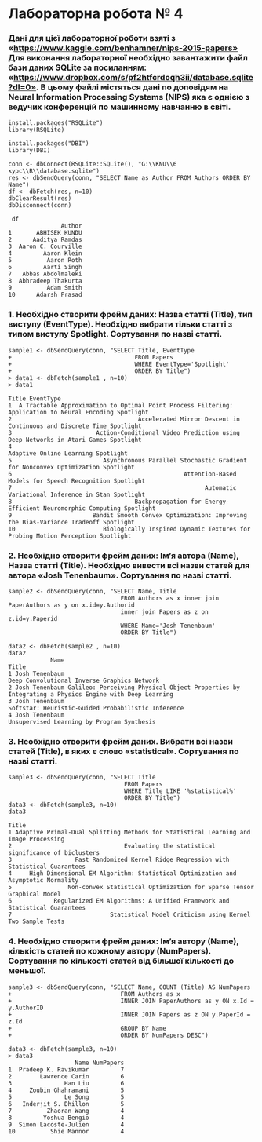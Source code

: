 # Лабораторна робота № 4

### Дані для цієї лабораторної роботи взяті з «https://www.kaggle.com/benhamner/nips-2015-papers» Для виконання лабораторної необхідно завантажити файл бази даних SQLite за посиланням: «https://www.dropbox.com/s/pf2htfcrdoqh3ii/database.sqlite?dl=0». В цьому файлі містяться дані по доповідям на Neural Information Processing Systems (NIPS) яка є однією з ведучих конференцій по машинному навчанню в світі.

```{R}
install.packages("RSQLite")
library(RSQLite)

install.packages("DBI")
library(DBI)

conn <- dbConnect(RSQLite::SQLite(), "G:\\KNU\\6 курс\\R\\database.sqlite")
res <- dbSendQuery(conn, "SELECT Name as Author FROM Authors ORDER BY Name")
df <- dbFetch(res, n=10)
dbClearResult(res)
dbDisconnect(conn)

 df
               Author
1       ABHISEK KUNDU
2      Aaditya Ramdas
3  Aaron C. Courville
4         Aaron Klein
5          Aaron Roth
6         Aarti Singh
7   Abbas Abdolmaleki
8  Abhradeep Thakurta
9          Adam Smith
10      Adarsh Prasad

```
### 1. Необхідно створити фрейм даних: Назва статті (Title), тип виступу (EventType). Необхідно вибрати тільки статті з типом виступу Spotlight. Сортування по назві статті.
```{R}
sample1 <- dbSendQuery(conn, "SELECT Title, EventType 
+                                   FROM Papers 
+                                   WHERE EventType='Spotlight' 
+                                   ORDER BY Title")
> data1 <- dbFetch(sample1 , n=10)
> data1
                                                                                          Title EventType
1  A Tractable Approximation to Optimal Point Process Filtering: Application to Neural Encoding Spotlight
2                                    Accelerated Mirror Descent in Continuous and Discrete Time Spotlight
3                        Action-Conditional Video Prediction using Deep Networks in Atari Games Spotlight
4                                                                      Adaptive Online Learning Spotlight
5                          Asynchronous Parallel Stochastic Gradient for Nonconvex Optimization Spotlight
6                                                 Attention-Based Models for Speech Recognition Spotlight
7                                                       Automatic Variational Inference in Stan Spotlight
8                                   Backpropagation for Energy-Efficient Neuromorphic Computing Spotlight
9                       Bandit Smooth Convex Optimization: Improving the Bias-Variance Tradeoff Spotlight
10                         Biologically Inspired Dynamic Textures for Probing Motion Perception Spotlight
```

### 2. Необхідно створити фрейм даних: Ім’я автора (Name), Назва статті (Title). Необхідно вивести всі назви статей для автора «Josh Tenenbaum». Сортування по назві статті.
```{R}
sample2 <- dbSendQuery(conn, "SELECT Name, Title 
                                FROM Authors as x inner join PaperAuthors as y on x.id=y.Authorid
                                inner join Papers as z on z.id=y.Paperid  
                                WHERE Name='Josh Tenenbaum'
                                ORDER BY Title")
                                
data2 <- dbFetch(sample2 , n=10)
data2
            Name                                                                                             Title
1 Josh Tenenbaum                                                       Deep Convolutional Inverse Graphics Network
2 Josh Tenenbaum Galileo: Perceiving Physical Object Properties by Integrating a Physics Engine with Deep Learning
3 Josh Tenenbaum                                                Softstar: Heuristic-Guided Probabilistic Inference
4 Josh Tenenbaum                                                        Unsupervised Learning by Program Synthesis                                                     
```

### 3. Необхідно створити фрейм даних. Вибрати всі назви статей (Title), в яких є слово «statistical». Сортування по назві статті.
```{R}
sample3 <- dbSendQuery(conn, "SELECT Title
                                 FROM Papers 
                                 WHERE Title LIKE '%statistical%' 
                                 ORDER BY Title")
data3 <- dbFetch(sample3, n=10)
data3
                                                                                 Title
1 Adaptive Primal-Dual Splitting Methods for Statistical Learning and Image Processing
2                                Evaluating the statistical significance of biclusters
3                  Fast Randomized Kernel Ridge Regression with Statistical Guarantees
4     High Dimensional EM Algorithm: Statistical Optimization and Asymptotic Normality
5                Non-convex Statistical Optimization for Sparse Tensor Graphical Model
6            Regularized EM Algorithms: A Unified Framework and Statistical Guarantees
7                            Statistical Model Criticism using Kernel Two Sample Tests
```

### 4. Необхідно створити фрейм даних: Ім’я автору (Name), кількість статей по кожному автору (NumPapers). Сортування по кількості статей від більшої кількості до меньшої.
```{R}
sample3 <- dbSendQuery(conn, "SELECT Name, COUNT (Title) AS NumPapers
+                               FROM Authors as x
+                               INNER JOIN PaperAuthors as y ON x.Id = y.AuthorID 
+                               INNER JOIN Papers as z ON y.PaperId = z.Id
+                               GROUP BY Name
+                               ORDER BY NumPapers DESC")

data3 <- dbFetch(sample3, n=10)
> data3
                   Name NumPapers
1  Pradeep K. Ravikumar         7
2        Lawrence Carin         6
3               Han Liu         6
4     Zoubin Ghahramani         5
5               Le Song         5
6   Inderjit S. Dhillon         5
7          Zhaoran Wang         4
8         Yoshua Bengio         4
9  Simon Lacoste-Julien         4
10          Shie Mannor         4
```

